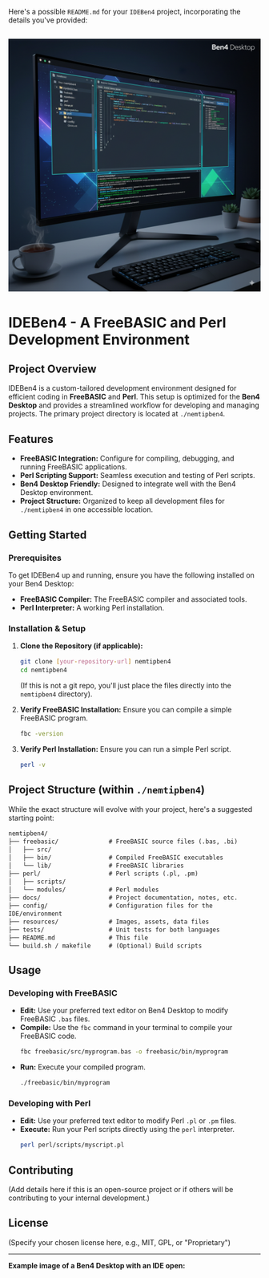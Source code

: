Here's a possible `README.md` for your `IDEBen4` project, incorporating the details you've provided:

![IDEBen4](../image/logon.png)
---

# IDEBen4 - A FreeBASIC and Perl Development Environment

## Project Overview

IDEBen4 is a custom-tailored development environment designed for efficient coding in **FreeBASIC** and **Perl**. This setup is optimized for the **Ben4 Desktop** and provides a streamlined workflow for developing and managing projects. The primary project directory is located at `./nemtipben4`.

## Features

*   **FreeBASIC Integration:** Configure for compiling, debugging, and running FreeBASIC applications.
*   **Perl Scripting Support:** Seamless execution and testing of Perl scripts.
*   **Ben4 Desktop Friendly:** Designed to integrate well with the Ben4 Desktop environment.
*   **Project Structure:** Organized to keep all development files for `./nemtipben4` in one accessible location.

## Getting Started

### Prerequisites

To get IDEBen4 up and running, ensure you have the following installed on your Ben4 Desktop:

*   **FreeBASIC Compiler:** The FreeBASIC compiler and associated tools.
*   **Perl Interpreter:** A working Perl installation.

### Installation & Setup

1.  **Clone the Repository (if applicable):**
    ```bash
    git clone [your-repository-url] nemtipben4
    cd nemtipben4
    ```
    (If this is not a git repo, you'll just place the files directly into the `nemtipben4` directory).

2.  **Verify FreeBASIC Installation:**
    Ensure you can compile a simple FreeBASIC program.
    ```bash
    fbc -version
    ```

3.  **Verify Perl Installation:**
    Ensure you can run a simple Perl script.
    ```bash
    perl -v
    ```

## Project Structure (within `./nemtipben4`)

While the exact structure will evolve with your project, here's a suggested starting point:

```
nemtipben4/
├── freebasic/              # FreeBASIC source files (.bas, .bi)
│   ├── src/
│   ├── bin/                # Compiled FreeBASIC executables
│   └── lib/                # FreeBASIC libraries
├── perl/                   # Perl scripts (.pl, .pm)
│   ├── scripts/
│   └── modules/            # Perl modules
├── docs/                   # Project documentation, notes, etc.
├── config/                 # Configuration files for the IDE/environment
├── resources/              # Images, assets, data files
├── tests/                  # Unit tests for both languages
├── README.md               # This file
└── build.sh / makefile     # (Optional) Build scripts
```

## Usage

### Developing with FreeBASIC

*   **Edit:** Use your preferred text editor on Ben4 Desktop to modify FreeBASIC `.bas` files.
*   **Compile:** Use the `fbc` command in your terminal to compile your FreeBASIC code.
    ```bash
    fbc freebasic/src/myprogram.bas -o freebasic/bin/myprogram
    ```
*   **Run:** Execute your compiled program.
    ```bash
    ./freebasic/bin/myprogram
    ```

### Developing with Perl

*   **Edit:** Use your preferred text editor to modify Perl `.pl` or `.pm` files.
*   **Execute:** Run your Perl scripts directly using the `perl` interpreter.
    ```bash
    perl perl/scripts/myscript.pl
    ```

## Contributing

(Add details here if this is an open-source project or if others will be contributing to your internal development.)

## License

(Specify your chosen license here, e.g., MIT, GPL, or "Proprietary")

---

**Example image of a Ben4 Desktop with an IDE open:** 